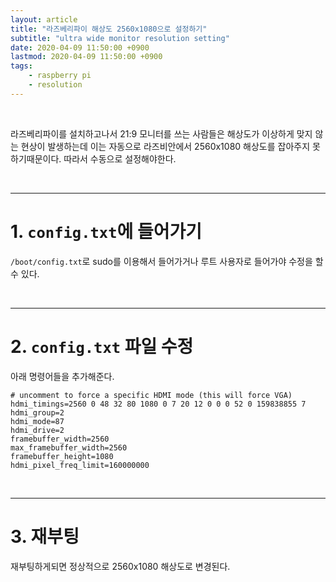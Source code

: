 ```yaml
---
layout: article
title: "라즈베리파이 해상도 2560x1080으로 설정하기"
subtitle: "ultra wide monitor resolution setting"
date: 2020-04-09 11:50:00 +0900
lastmod: 2020-04-09 11:50:00 +0900
tags: 
    - raspberry pi
    - resolution
---
```


<br>

라즈베리파이를 설치하고나서 21:9 모니터를 쓰는 사람들은 해상도가 이상하게 맞지 않는 현상이 발생하는데 이는 자동으로 라즈비안에서 2560x1080 해상도를 잡아주지 못하기때문이다. 따라서 수동으로 설정해야한다.

<br>

---

# 1. `config.txt`에 들어가기

`/boot/config.txt`로 sudo를 이용해서 들어가거나 루트 사용자로 들어가야 수정을 할수 있다.

<br>

---

# 2. `config.txt` 파일 수정

아래 명령어들을 추가해준다.

```
# uncomment to force a specific HDMI mode (this will force VGA)
hdmi_timings=2560 0 48 32 80 1080 0 7 20 12 0 0 0 52 0 159838855 7
hdmi_group=2
hdmi_mode=87
hdmi_drive=2
framebuffer_width=2560
max_framebuffer_width=2560
framebuffer_height=1080
hdmi_pixel_freq_limit=160000000
```

<br>

---

# 3. 재부팅

재부팅하게되면 정상적으로 2560x1080 해상도로 변경된다.

<br><br><br><br>